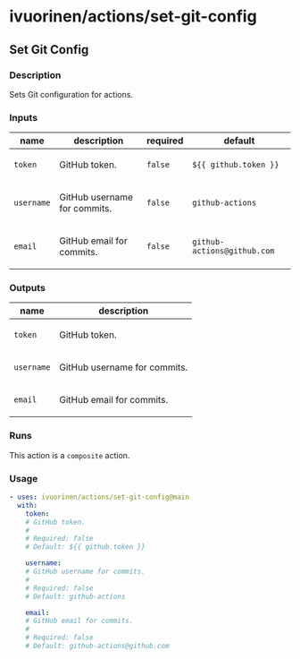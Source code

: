 # ivuorinen/actions/set-git-config

## Set Git Config

### Description

Sets Git configuration for actions.

### Inputs

| name         | description                            | required | default                     |
|--------------|----------------------------------------|----------|-----------------------------|
| `token`      | <p>GitHub token.</p>                   | `false`  | `${{ github.token }}`       |
| `username`   | <p>GitHub username for commits.</p>    | `false`  | `github-actions`            |
| `email`      | <p>GitHub email for commits.</p>       | `false`  | `github-actions@github.com` |

### Outputs

| name         | description                            |
|--------------|----------------------------------------|
| `token`      | <p>GitHub token.</p>                   |
| `username`   | <p>GitHub username for commits.</p>    |
| `email`      | <p>GitHub email for commits.</p>       |

### Runs

This action is a `composite` action.

### Usage

```yaml
- uses: ivuorinen/actions/set-git-config@main
  with:
    token:
    # GitHub token.
    #
    # Required: false
    # Default: ${{ github.token }}

    username:
    # GitHub username for commits.
    #
    # Required: false
    # Default: github-actions

    email:
    # GitHub email for commits.
    #
    # Required: false
    # Default: github-actions@github.com
```
